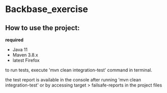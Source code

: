 
# Backbase_exercise

## How to use the project:
**required**
- Java 11
- Maven 3.8.x
- latest Firefox

to run tests, execute 'mvn clean integration-test' command in terminal.

the test report is available in the console after running 'mvn clean integration-test' or by accessing target > failsafe-reports in the project files
